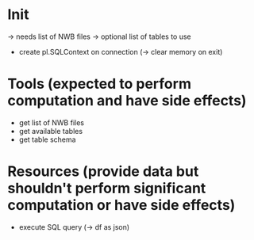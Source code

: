 # Init
-> needs list of NWB files
-> optional list of tables to use
- create pl.SQLContext on connection (-> clear memory on exit)

# Tools (expected to perform computation and have side effects)
- get list of NWB files
- get available tables
- get table schema

# Resources (provide data but shouldn't perform significant computation or have side effects)
- execute SQL query (-> df as json)